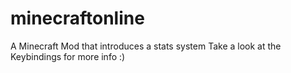 minecraftonline
===============

A Minecraft Mod that introduces a stats system
Take a look at the Keybindings for more info :)